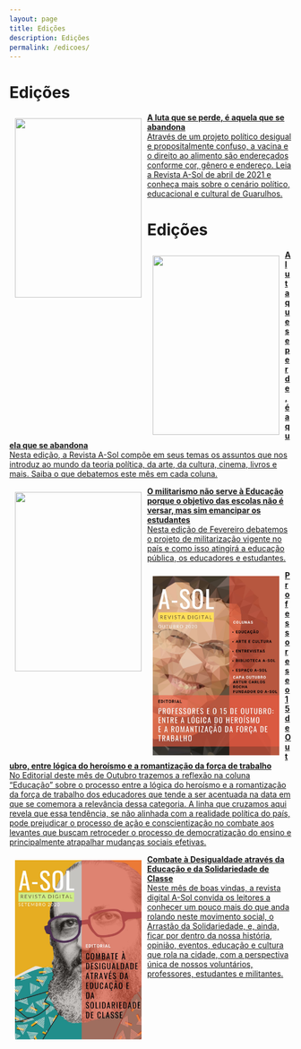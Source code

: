 ```yaml
---
layout: page
title: Edições
description: Edições
permalink: /edicoes/
---
```


<h1> Edições </h1>

<div><a href="http://cursinhoasol.com.br/revista/abr-2021-capa-o-falso-dilema-entre-a-vacina-a-fome-e-a-despolitizacao-da-luta/">

<p>
<img src="https://i.imgur.com/DhYWbcT.png" style="float:left;width:226px;height:320px;padding: 10px 10px 10px 10px; text-align: justify;color:black;">
<strong>A luta que se perde, é aquela que se abandona</strong><br>
Através de um projeto político desigual e propositalmente confuso, a vacina e o direito ao alimento são endereçados conforme cor, gênero e endereço. Leia a Revista A-Sol de abril de 2021 e conheça mais sobre o cenário político, educacional e cultural de Guarulhos.</p>
</a></div>


<h1> Edições </h1>

<div><a href="http://cursinhoasol.com.br/revista/a-luta-que-se-perde-e-aquela-que-se-abandona/">

<p>
<img src="https://i.imgur.com/xYKueLN.png" style="float:left;width:226px;height:320px;padding: 10px 10px 10px 10px; text-align: justify;color:black;">
<strong>A luta que se perde, é aquela que se abandona</strong><br>
Nesta edição, a Revista A-Sol compõe em seus temas os assuntos que nos introduz ao mundo da teoria política, da arte, da cultura, cinema, livros e mais. Saiba o que debatemos este mês em cada coluna.</p>
</a></div>


<div><a href="http://cursinhoasol.com.br/revista/fev2021-editorial/">

<p>
<img src="https://i.imgur.com/REyLdCT.png" style="float:left;width:226px;height:320px;padding: 10px 10px 10px 10px; text-align: justify;color:black;">
<strong>O militarismo não serve à Educação porque o objetivo das escolas não é versar, mas sim emancipar os estudantes</strong><br>
Nesta edição de Fevereiro debatemos o projeto de militarização vigente no país e como isso atingirá a educação pública, os educadores e estudantes.</p>
</a></div>

<div><a href="http://cursinhoasol.com.br/revista/ed2-editorial/">

<p>
<img src="https://raw.githubusercontent.com/asolgru/revista/master/assets/img/edicoes/ed2.jpeg" style="float:left;width:226px;height:320px;padding: 10px 10px 10px 10px; text-align: justify;color:black;">
<strong>Professores e o 15 de Outubro, entre lógica do heroísmo e a romantização da força de trabalho</strong><br>
No Editorial deste mês de Outubro trazemos a reflexão na coluna “Educação” sobre o processo entre a lógica do heroísmo e a romantização da força de trabalho dos educadores que tende a ser acentuada na data em que se comemora a relevância dessa categoria. A linha que cruzamos aqui revela que essa tendência, se não alinhada com a realidade política do país, pode prejudicar o processo de ação e conscientização no combate aos levantes que buscam retroceder o processo de democratização do ensino e principalmente atrapalhar mudanças sociais efetivas.</p>
</a></div>


<div><a href="http://cursinhoasol.com.br/revista/ed1-editorial/">

<p>
<img src="https://raw.githubusercontent.com/asolgru/revista/master/assets/img/edicoes/ed1.jpeg" style="float:left;width:226px;height:320px;padding: 10px 10px 10px 10px; text-align: justify;color:black;">
<strong>Combate à Desigualdade através da Educação e da Solidariedade de Classe</strong><br>
Neste mês de boas vindas, a revista digital A-Sol convida os leitores a conhecer um pouco mais do que anda rolando neste movimento social, o Arrastão da Solidariedade, e, ainda, ficar por dentro da nossa história, opinião, eventos, educação e cultura que rola na cidade, com a perspectiva única de nossos voluntários, professores, estudantes e militantes.
</p>
</a></div>


